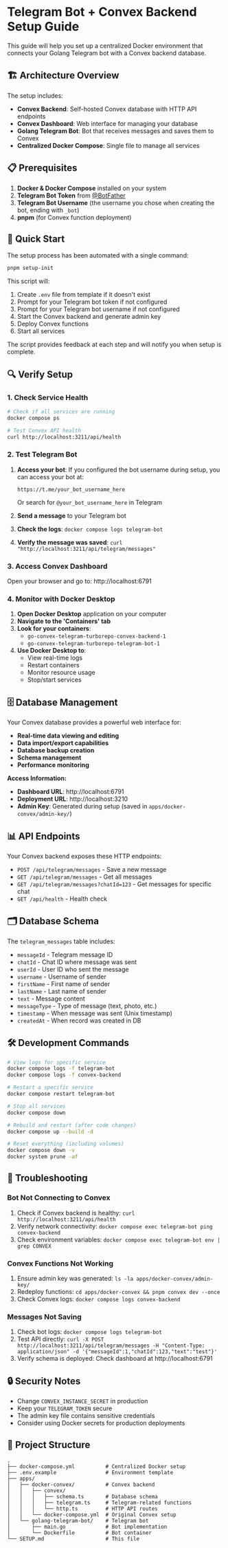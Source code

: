 # Telegram Bot + Convex Backend Setup Guide

This guide will help you set up a centralized Docker environment that connects your Golang Telegram bot with a Convex backend database.

## 🏗️ Architecture Overview

The setup includes:

- **Convex Backend**: Self-hosted Convex database with HTTP API endpoints
- **Convex Dashboard**: Web interface for managing your database
- **Golang Telegram Bot**: Bot that receives messages and saves them to Convex
- **Centralized Docker Compose**: Single file to manage all services

## 📋 Prerequisites

1. **Docker & Docker Compose** installed on your system
2. **Telegram Bot Token** from [@BotFather](https://t.me/botfather)
3. **Telegram Bot Username** (the username you chose when creating the bot, ending with `_bot`)
4. **pnpm** (for Convex function deployment)

## 🚀 Quick Start

The setup process has been automated with a single command:

```bash
pnpm setup-init
```

This script will:

1. Create `.env` file from template if it doesn't exist
2. Prompt for your Telegram bot token if not configured
3. Prompt for your Telegram bot username if not configured
4. Start the Convex backend and generate admin key
5. Deploy Convex functions
6. Start all services

The script provides feedback at each step and will notify you when setup is complete.

## 🔍 Verify Setup

### 1. Check Service Health

```bash
# Check if all services are running
docker compose ps

# Test Convex API health
curl http://localhost:3211/api/health
```

### 2. Test Telegram Bot

1. **Access your bot**: If you configured the bot username during setup, you can access your bot at:

   ```
   https://t.me/your_bot_username_here
   ```

   Or search for `@your_bot_username_here` in Telegram

2. **Send a message** to your Telegram bot
3. **Check the logs**: `docker compose logs telegram-bot`
4. **Verify the message was saved**: `curl "http://localhost:3211/api/telegram/messages"`

### 3. Access Convex Dashboard

Open your browser and go to: http://localhost:6791

### 4. Monitor with Docker Desktop

1. **Open Docker Desktop** application on your computer
2. **Navigate to the 'Containers' tab**
3. **Look for your containers**:
   - `go-convex-telegram-turborepo-convex-backend-1`
   - `go-convex-telegram-turborepo-telegram-bot-1`
4. **Use Docker Desktop to**:
   - View real-time logs
   - Restart containers
   - Monitor resource usage
   - Stop/start services

## 🗄️ Database Management

Your Convex database provides a powerful web interface for:

- **Real-time data viewing and editing**
- **Data import/export capabilities**
- **Database backup creation**
- **Schema management**
- **Performance monitoring**

**Access Information:**

- **Dashboard URL**: http://localhost:6791
- **Deployment URL**: http://localhost:3210
- **Admin Key**: Generated during setup (saved in `apps/docker-convex/admin-key/`)

## 📊 API Endpoints

Your Convex backend exposes these HTTP endpoints:

- `POST /api/telegram/messages` - Save a new message
- `GET /api/telegram/messages` - Get all messages
- `GET /api/telegram/messages?chatId=123` - Get messages for specific chat
- `GET /api/health` - Health check

## 🗂️ Database Schema

The `telegram_messages` table includes:

- `messageId` - Telegram message ID
- `chatId` - Chat ID where message was sent
- `userId` - User ID who sent the message
- `username` - Username of sender
- `firstName` - First name of sender
- `lastName` - Last name of sender
- `text` - Message content
- `messageType` - Type of message (text, photo, etc.)
- `timestamp` - When message was sent (Unix timestamp)
- `createdAt` - When record was created in DB

## 🛠️ Development Commands

```bash
# View logs for specific service
docker compose logs -f telegram-bot
docker compose logs -f convex-backend

# Restart a specific service
docker compose restart telegram-bot

# Stop all services
docker compose down

# Rebuild and restart (after code changes)
docker compose up --build -d

# Reset everything (including volumes)
docker compose down -v
docker system prune -af
```

## 🔧 Troubleshooting

### Bot Not Connecting to Convex

1. Check if Convex backend is healthy: `curl http://localhost:3211/api/health`
2. Verify network connectivity: `docker compose exec telegram-bot ping convex-backend`
3. Check environment variables: `docker compose exec telegram-bot env | grep CONVEX`

### Convex Functions Not Working

1. Ensure admin key was generated: `ls -la apps/docker-convex/admin-key/`
2. Redeploy functions: `cd apps/docker-convex && pnpm convex dev --once`
3. Check Convex logs: `docker compose logs convex-backend`

### Messages Not Saving

1. Check bot logs: `docker compose logs telegram-bot`
2. Test API directly: `curl -X POST http://localhost:3211/api/telegram/messages -H "Content-Type: application/json" -d '{"messageId":1,"chatId":123,"text":"test"}'`
3. Verify schema is deployed: Check dashboard at http://localhost:6791

## 🔒 Security Notes

- Change `CONVEX_INSTANCE_SECRET` in production
- Keep your `TELEGRAM_TOKEN` secure
- The admin key file contains sensitive credentials
- Consider using Docker secrets for production deployments

## 📁 Project Structure

```
.
├── docker-compose.yml          # Centralized Docker setup
├── .env.example                # Environment template
├── apps/
│   ├── docker-convex/          # Convex backend
│   │   ├── convex/
│   │   │   ├── schema.ts       # Database schema
│   │   │   ├── telegram.ts     # Telegram-related functions
│   │   │   └── http.ts         # HTTP API routes
│   │   └── docker-compose.yml  # Original Convex setup
│   └── golang-telegram-bot/    # Telegram bot
│       ├── main.go             # Bot implementation
│       └── Dockerfile          # Bot container
└── SETUP.md                    # This file
```
